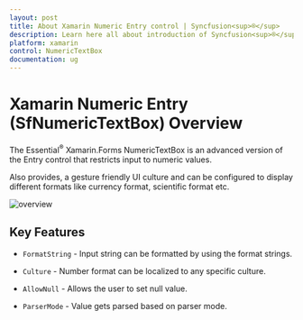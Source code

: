 ```yaml
---
layout: post
title: About Xamarin Numeric Entry control | Syncfusion<sup>®</sup>
description: Learn here all about introduction of Syncfusion<sup>®</sup> Xamarin Numeric Entry (SfNumericTextBox) control, its elements and more.
platform: xamarin
control: NumericTextBox
documentation: ug
---
```


# Xamarin Numeric Entry (SfNumericTextBox) Overview

The Essential<sup>®</sup> Xamarin.Forms NumericTextBox is an advanced version of the Entry control that restricts input to numeric values.

Also provides, a gesture friendly UI culture and can be configured to display different formats like currency format, scientific format etc.

![overview](images/overview.png)

## Key Features

* `FormatString` - Input string can be formatted by using the format strings.

* `Culture` - Number format can be localized to any specific culture.

* `AllowNull` - Allows the user to set null value.

* `ParserMode` - Value gets parsed based on parser mode.




